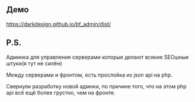 ## Демо 
https://darkdesign.github.io/bf_admin/dist/

## P.S.

Админка для управления серверами которые делают всякие SEOшные штуки(я тут не силён)

Между серверами и фронтом, есть прослойка из json api на php. 

Свернули разработку новой адмнки, по причине того,
что на этом php api всё ещё более грустно, чем на фронте.

